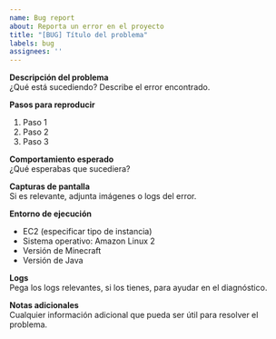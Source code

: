 ```yaml
---
name: Bug report
about: Reporta un error en el proyecto
title: "[BUG] Título del problema"
labels: bug
assignees: ''
---
```


**Descripción del problema**  
¿Qué está sucediendo? Describe el error encontrado.

**Pasos para reproducir**  
1. Paso 1
2. Paso 2
3. Paso 3

**Comportamiento esperado**  
¿Qué esperabas que sucediera?

**Capturas de pantalla**  
Si es relevante, adjunta imágenes o logs del error.

**Entorno de ejecución**  
- EC2 (especificar tipo de instancia)
- Sistema operativo: Amazon Linux 2
- Versión de Minecraft
- Versión de Java

**Logs**  
Pega los logs relevantes, si los tienes, para ayudar en el diagnóstico.

**Notas adicionales**  
Cualquier información adicional que pueda ser útil para resolver el problema.
